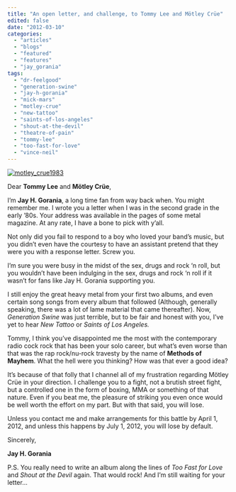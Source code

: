 ```yaml
---
title: "An open letter, and challenge, to Tommy Lee and Mötley Crüe"
edited: false
date: "2012-03-10"
categories:
  - "articles"
  - "blogs"
  - "featured"
  - "features"
  - "jay_gorania"
tags:
  - "dr-feelgood"
  - "generation-swine"
  - "jay-h-gorania"
  - "mick-mars"
  - "motley-crue"
  - "new-tattoo"
  - "saints-of-los-angeles"
  - "shout-at-the-devil"
  - "theatre-of-pain"
  - "tommy-lee"
  - "too-fast-for-love"
  - "vince-neil"
---
```


[![](http://www.hellbound.ca/wp-content/uploads/2012/03/motley_crue1983.jpg "motley_crue1983")](http://www.hellbound.ca/wp-content/uploads/2012/03/motley_crue1983.jpg)

Dear **Tommy Lee** and **Mötley Crüe**,

I’m **Jay H. Gorania**, a long time fan from way back when. You might remember me. I wrote you a letter when I was in the second grade in the early ’80s. Your address was available in the pages of some metal magazine. At any rate, I have a bone to pick with y’all.

Not only did you fail to respond to a boy who loved your band’s music, but you didn’t even have the courtesy to have an assistant pretend that they were you with a response letter. Screw you.

I’m sure you were busy in the midst of the sex, drugs and rock ‘n roll, but you wouldn’t have been indulging in the sex, drugs and rock ‘n roll if it wasn’t for fans like Jay H. Gorania supporting you.

I still enjoy the great heavy metal from your first two albums, and even certain song songs from every album that followed (Although, generally speaking, there was a lot of lame material that came thereafter). Now, _Generation Swine_ was just terrible, but to be fair and honest with you, I’ve yet to hear _New Tattoo_ or _Saints of Los Angeles._

Tommy, I think you’ve disappointed me the most with the contemporary radio cock rock that has been your solo career, but what’s even worse than that was the rap rock/nu-rock travesty by the name of **Methods of Mayhem**. What the hell were you thinking? How was that ever a good idea?

It’s because of that folly that I channel all of my frustration regarding Mötley Crüe in your direction. I challenge you to a fight, not a brutish street fight, but a controlled one in the form of boxing, MMA or something of that nature. Even if you beat me, the pleasure of striking you even once would be well worth the effort on my part. But with that said, you will lose.

Unless you contact me and make arrangements for this battle by April 1, 2012, and unless this happens by July 1, 2012, you will lose by default.

Sincerely,

**Jay H. Gorania**

P.S. You really need to write an album along the lines of _Too Fast for Love_ and _Shout at the Devil_ again. That would rock! And I’m still waiting for your letter...
